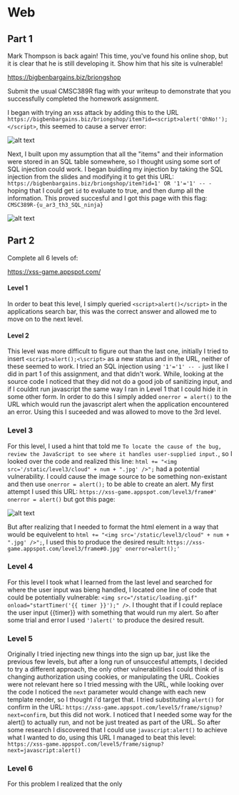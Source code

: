 # Web

## Part 1

Mark Thompson is back again! This time, you've found his online shop, but it is clear that he is still developing it. Show him that his site is vulnerable!

https://bigbenbargains.biz/briongshop

Submit the usual CMSC389R flag with your writeup to demonstrate that you successfully completed the homework assignment.


I began with trying an xss attack by adding this to the URL ```https://bigbenbargains.biz/briongshop/item?id=<script>alert('OhNo!');</script>```, this seemed to cause a server error:

![alt text]()


Next, I built upon my assumption that all the "items" and their information were stored in an SQL table somewhere, so I thought using some sort of SQL injection could work. I began buidling my injection by taking the SQL injection from the slides and modifying it to get this URL: ```https://bigbenbargains.biz/briongshop/item?id=1' OR '1'='1' -- -``` hoping that I could get ```id``` to evaluate to true, and then dump all the information. This proved succesful and I got this page with this flag: ```CMSC389R-{u_ar3_th3_SQL_ninja}``` 

![alt text]()


## Part 2

Complete all 6 levels of:

https://xss-game.appspot.com/

#### Level 1

In order to beat this level, I simply queried ```<script>alert()</script>``` in the applications search bar, this was the correct answer and allowed me to move on to the next level.

#### Level 2

This level was more difficult to figure out than the last one, initially I tried to insert ```<script>alert();<\script>``` as a new status and in the URL, neither of these seemed to work. I tried an SQL injection using ```'1'='1' -- -``` just like I did in part 1 of this assignment, and that didn't work. While, looking at the source code I noticed that they did not do a good job of sanitizing input, and if I couldnt run javascript the same way I ran in Level 1 that I could hide it in some other form. In order to do this I simply added ```onerror = alert()``` to the URL which would run the javascript alert when the application encountered an error. Using this I suceeded and was allowed to move to the 3rd level.


### Level 3

For this level, I used a hint that told me ```To locate the cause of the bug, review the JavaScript to see where it handles user-supplied input.```, so I looked over the code and realized this line: ```html += "<img src='/static/level3/cloud" + num + ".jpg' />";``` had a potential vulnerability. I could cause the image source to be something non-existant and then use ```onerror = alert();``` to be able to create an alert. My first attempt I used this URL: ```https://xss-game.appspot.com/level3/frame#' onerror = alert()``` but got this page:

![alt text]()

But after realizing that I needed to format the html element in a way that would be equivelent to ```html += "<img src='/static/level3/cloud" + num + ".jpg' />";```, I used this to produce the desired result: ```https://xss-game.appspot.com/level3/frame#0.jpg' onerror=alert();'```

### Level 4

For this level I took what I learned from the last level and searched for where the user input was bieng handled, I located one line of code that could be potentially vulnerable: ```<img src="/static/loading.gif" onload="startTimer('{{ timer }}');" />```. I thought that if I could replace the user input {{timer}} with something that would run my alert. So after some trial and error I used ```')alert('``` to produce the desired result.

### Level 5

Originally I tried injecting new things into the sign up bar, just like the previous few levels, but after a long run of unsuccesful attempts, I decided to try a different approach, the only other vulnerabilities I could think of is changing authorization using cookies, or manipulating the URL. Cookies were not relevant here so I tried messing with the URL, while looking over the code I noticed the ```next``` parameter would change with each new template render, so I thought i'd target that. I tried substituting ```alert()``` for confirm in the URL: ```https://xss-game.appspot.com/level5/frame/signup?next=confirm```, but this did not work. I noticed that I needed some way for the alert() to actually run, and not be just treated as part of the URL. So after some research I discovered that I could use ```javascript:alert()``` to achieve what I wanted to do, using this URL I managed to beat this level: ```https://xss-game.appspot.com/level5/frame/signup?next=javascript:alert()```

### Level 6

For this problem I realized that the only 



